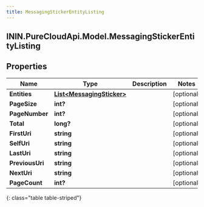 ```yaml
---
title: MessagingStickerEntityListing
---
```

## ININ.PureCloudApi.Model.MessagingStickerEntityListing

## Properties

|Name | Type | Description | Notes|
|------------ | ------------- | ------------- | -------------|
| **Entities** | [**List&lt;MessagingSticker&gt;**](MessagingSticker.html) |  | [optional] |
| **PageSize** | **int?** |  | [optional] |
| **PageNumber** | **int?** |  | [optional] |
| **Total** | **long?** |  | [optional] |
| **FirstUri** | **string** |  | [optional] |
| **SelfUri** | **string** |  | [optional] |
| **LastUri** | **string** |  | [optional] |
| **PreviousUri** | **string** |  | [optional] |
| **NextUri** | **string** |  | [optional] |
| **PageCount** | **int?** |  | [optional] |
{: class="table table-striped"}


